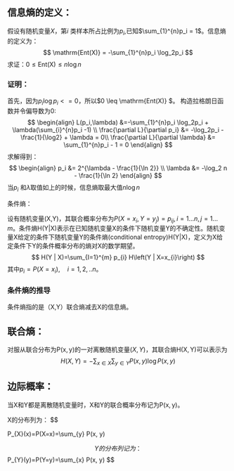 ## 信息熵的定义：

假设有随机变量$X$，第$i$ 类样本所占比例为$p_i$,已知$\sum_{1}^{n}p_i = 1$。信息熵的定义为：
$$
\mathrm{Ent(X)} = -\sum_{1}^{n}p_i \log_2p_i
$$
求证：$0 \leq \mathrm {Ent(X)} \leq n\log n$

### 证明：

首先，因为$p_i \log p_i <= 0$，所以$0 \leq \mathrm{Ent(X)} $。
构造拉格朗日函数并令偏导数为0:
$$
\begin{align}
L(p_i,\lambda) &=-\sum_{1}^{n}p_i \log_2p_i + \lambda(\sum_{i}^{n}p_i -1) \\
\frac{\partial L}{\partial p_i} &= -\log_2p_i - \frac{1}{\log2} + \lambda = 0\\
\frac{\partial L}{\partial \lambda} &= \sum_{1}^{n}p_i - 1 = 0
\end{align}
$$
求解得到：
$$
\begin{align}
p_i &= 2^{\lambda - \frac{1}{\ln 2}} \\
\lambda &= -\log_2 n - \frac{1}{\ln 2}
\end{align} 
$$
当$p_i$ 和$\lambda$取值如上的时候，信息熵取最大值$n \log n$



条件熵：

设有随机变量(X,Y)，其联合概率分布为$P\left(X=x_{i}, Y=y_{j}\right)=p_{i j}, i=1 \ldots n, j=1 \ldots m$。条件熵$\mathrm{H}(\mathrm{Y} | \mathrm{X})$表示在已知随机变量X的条件下随机变量Y的不确定性。随机变量X给定的条件下随机变量Y的条件熵(conditional entropy)H(Y|X)，定义为X给定条件下Y的条件概率分布的熵对X的数学期望。
$$
H(Y | X)=\sum_{I=1}^{m} p_{i} H\left(Y | X=x_{i}\right)
$$
其中$p_{i}=P\left(X=x_{i}\right), \quad i=1,2, . . n$。

### 条件熵的推导

条件熵指的是（X,Y）联合熵减去X的信息熵。

## 联合熵：

对服从联合分布为$\mathrm{P}(\mathrm{x}, \mathrm{y})$的一对离散随机变量$(X, Y)$，其联合熵$\mathrm{H}(\mathrm{X}, \mathrm{Y})$可以表示为
$$
H(X, Y)=-\sum_{x \in X} \sum_{y \in Y} P(x, y) \log P(x, y)
$$


## 边际概率：

当X和Y都是离散随机变量时，X和Y的联合概率分布记为$\mathrm{P}(\mathrm{x}, \mathrm{y})$。

X的分布列为：
$$

P_{X}(x)=P(X=x)=\sum_{y} P(x, y)
$$
Y的分布列记为：
$$
P_{Y}(y)=P(Y=y)=\sum_{x} P(x, y)
$$


